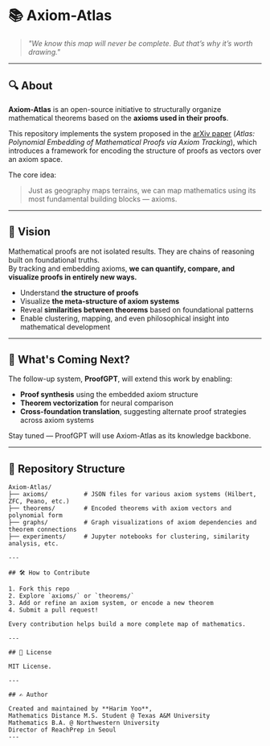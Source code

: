 # 📚 Axiom-Atlas

> *"We know this map will never be complete. But that’s why it’s worth drawing."*

---

## 🔍 About

**Axiom-Atlas** is an open-source initiative to structurally organize mathematical theorems based on the **axioms used in their proofs**.

This repository implements the system proposed in the [arXiv paper](https://arxiv.org/abs/2504.00063) (*Atlas: Polynomial Embedding of Mathematical Proofs via Axiom Tracking*), which introduces a framework for encoding the structure of proofs as vectors over an axiom space. 

The core idea:  
> Just as geography maps terrains, we can map mathematics using its most fundamental building blocks — axioms.

---

## 🧠 Vision

Mathematical proofs are not isolated results. They are chains of reasoning built on foundational truths.  
By tracking and embedding axioms, **we can quantify, compare, and visualize proofs in entirely new ways.**

- Understand **the structure of proofs**
- Visualize **the meta-structure of axiom systems**
- Reveal **similarities between theorems** based on foundational patterns
- Enable clustering, mapping, and even philosophical insight into mathematical development

---

## 🚀 What's Coming Next?

The follow-up system, **ProofGPT**, will extend this work by enabling:

- **Proof synthesis** using the embedded axiom structure
- **Theorem vectorization** for neural comparison
- **Cross-foundation translation**, suggesting alternate proof strategies across axiom systems

Stay tuned — ProofGPT will use Axiom-Atlas as its knowledge backbone.

---

## 📂 Repository Structure
```plaintext
Axiom-Atlas/
├── axioms/          # JSON files for various axiom systems (Hilbert, ZFC, Peano, etc.)
├── theorems/        # Encoded theorems with axiom vectors and polynomial form
├── graphs/          # Graph visualizations of axiom dependencies and theorem connections
├── experiments/     # Jupyter notebooks for clustering, similarity analysis, etc.

---

## 🛠 How to Contribute

1. Fork this repo
2. Explore `axioms/` or `theorems/`
3. Add or refine an axiom system, or encode a new theorem
4. Submit a pull request!

Every contribution helps build a more complete map of mathematics.

---

## 📜 License

MIT License.

---

## ✍️ Author

Created and maintained by **Harim Yoo**,  
Mathematics Distance M.S. Student @ Texas A&M University  
Mathematics B.A. @ Northwestern University
Director of ReachPrep in Seoul
---



